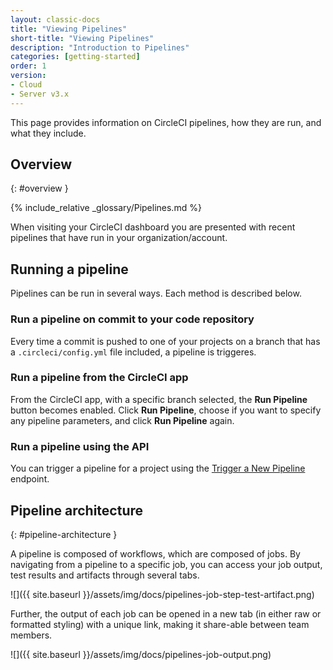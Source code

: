 ```yaml
---
layout: classic-docs
title: "Viewing Pipelines"
short-title: "Viewing Pipelines"
description: "Introduction to Pipelines"
categories: [getting-started]
order: 1
version:
- Cloud
- Server v3.x
---
```


This page provides information on CircleCI pipelines, how they are run, and what they include.

## Overview
{: #overview }

{% include_relative _glossary/Pipelines.md %}

When visiting your CircleCI dashboard you are presented with recent pipelines that have run in your organization/account.

## Running a pipeline
Pipelines can be run in several ways. Each method is described below.

### Run a pipeline on commit to your code repository
Every time a commit is pushed to one of your projects on a branch that has a `.circleci/config.yml` file included, a pipeline is triggeres.

### Run a pipeline from the CircleCI app 
From the CircleCI app, with a specific branch selected, the **Run Pipeline** button becomes enabled. Click **Run Pipeline**, choose if you want to specify any pipeline parameters, and click **Run Pipeline** again.

### Run a pipeline using the API
You can trigger a pipeline for a project using the [Trigger a New Pipeline]({{side.baseurl}}/api/v2/#operation/triggerPipeline) endpoint.
<!---
### Scheduling a pipeline
TBC
--->

## Pipeline architecture
{: #pipeline-architecture }

A pipeline is composed of workflows, which are composed of jobs. By navigating from a pipeline to a specific job, you can access your job output, test results and artifacts through several tabs.

![]({{ site.baseurl }}/assets/img/docs/pipelines-job-step-test-artifact.png)

Further, the output of each job can be opened in a new tab (in either raw or formatted styling) with a unique link, making it share-able between team members.

![]({{ site.baseurl }}/assets/img/docs/pipelines-job-output.png)
